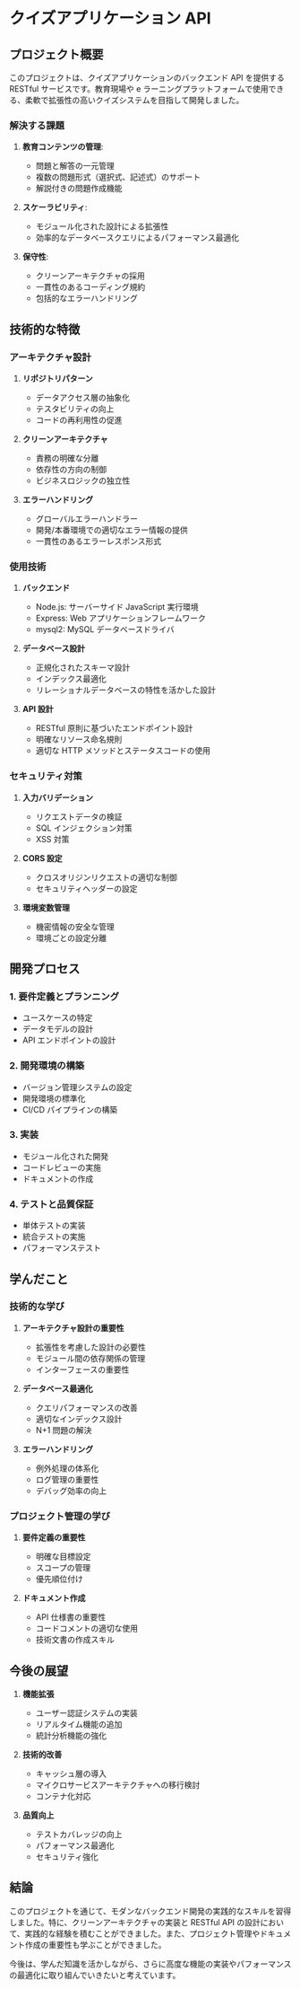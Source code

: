 # クイズアプリケーション API

## プロジェクト概要

このプロジェクトは、クイズアプリケーションのバックエンド API を提供する RESTful サービスです。教育現場や e ラーニングプラットフォームで使用できる、柔軟で拡張性の高いクイズシステムを目指して開発しました。

### 解決する課題

1. **教育コンテンツの管理**:

    - 問題と解答の一元管理
    - 複数の問題形式（選択式、記述式）のサポート
    - 解説付きの問題作成機能

2. **スケーラビリティ**:

    - モジュール化された設計による拡張性
    - 効率的なデータベースクエリによるパフォーマンス最適化

3. **保守性**:
    - クリーンアーキテクチャの採用
    - 一貫性のあるコーディング規約
    - 包括的なエラーハンドリング

## 技術的な特徴

### アーキテクチャ設計

1. **リポジトリパターン**

    - データアクセス層の抽象化
    - テスタビリティの向上
    - コードの再利用性の促進

2. **クリーンアーキテクチャ**

    - 責務の明確な分離
    - 依存性の方向の制御
    - ビジネスロジックの独立性

3. **エラーハンドリング**
    - グローバルエラーハンドラー
    - 開発/本番環境での適切なエラー情報の提供
    - 一貫性のあるエラーレスポンス形式

### 使用技術

1. **バックエンド**

    - Node.js: サーバーサイド JavaScript 実行環境
    - Express: Web アプリケーションフレームワーク
    - mysql2: MySQL データベースドライバ

2. **データベース設計**

    - 正規化されたスキーマ設計
    - インデックス最適化
    - リレーショナルデータベースの特性を活かした設計

3. **API 設計**
    - RESTful 原則に基づいたエンドポイント設計
    - 明確なリソース命名規則
    - 適切な HTTP メソッドとステータスコードの使用

### セキュリティ対策

1. **入力バリデーション**

    - リクエストデータの検証
    - SQL インジェクション対策
    - XSS 対策

2. **CORS 設定**

    - クロスオリジンリクエストの適切な制御
    - セキュリティヘッダーの設定

3. **環境変数管理**
    - 機密情報の安全な管理
    - 環境ごとの設定分離

## 開発プロセス

### 1. 要件定義とプランニング

-   ユースケースの特定
-   データモデルの設計
-   API エンドポイントの設計

### 2. 開発環境の構築

-   バージョン管理システムの設定
-   開発環境の標準化
-   CI/CD パイプラインの構築

### 3. 実装

-   モジュール化された開発
-   コードレビューの実施
-   ドキュメントの作成

### 4. テストと品質保証

-   単体テストの実装
-   統合テストの実施
-   パフォーマンステスト

## 学んだこと

### 技術的な学び

1. **アーキテクチャ設計の重要性**

    - 拡張性を考慮した設計の必要性
    - モジュール間の依存関係の管理
    - インターフェースの重要性

2. **データベース最適化**

    - クエリパフォーマンスの改善
    - 適切なインデックス設計
    - N+1 問題の解決

3. **エラーハンドリング**
    - 例外処理の体系化
    - ログ管理の重要性
    - デバッグ効率の向上

### プロジェクト管理の学び

1. **要件定義の重要性**

    - 明確な目標設定
    - スコープの管理
    - 優先順位付け

2. **ドキュメント作成**
    - API 仕様書の重要性
    - コードコメントの適切な使用
    - 技術文書の作成スキル

## 今後の展望

1. **機能拡張**

    - ユーザー認証システムの実装
    - リアルタイム機能の追加
    - 統計分析機能の強化

2. **技術的改善**

    - キャッシュ層の導入
    - マイクロサービスアーキテクチャへの移行検討
    - コンテナ化対応

3. **品質向上**
    - テストカバレッジの向上
    - パフォーマンス最適化
    - セキュリティ強化

## 結論

このプロジェクトを通じて、モダンなバックエンド開発の実践的なスキルを習得しました。特に、クリーンアーキテクチャの実装と RESTful API の設計において、実践的な経験を積むことができました。また、プロジェクト管理やドキュメント作成の重要性も学ぶことができました。

今後は、学んだ知識を活かしながら、さらに高度な機能の実装やパフォーマンスの最適化に取り組んでいきたいと考えています。

